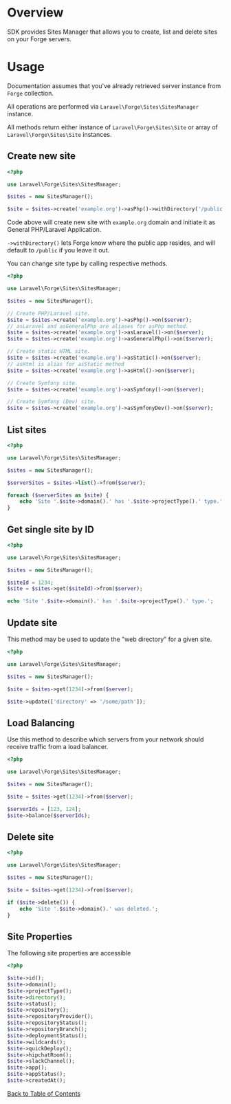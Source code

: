 # Overview

SDK provides Sites Manager that allows you to create, list and delete sites on your Forge servers.

# Usage

Documentation assumes that you've already retrieved server instance from `Forge` collection.

All operations are performed via `Laravel\Forge\Sites\SitesManager` instance.

All methods return either instance of `Laravel\Forge\Sites\Site` or array of `Laravel\Forge\Sites\Site` instances.

## Create new site

```php
<?php

use Laravel\Forge\Sites\SitesManager;

$sites = new SitesManager();

$site = $sites->create('example.org')->asPhp()->withDirectory('/public')->on($server);
```

Code above will create new site with `example.org` domain and initiate it as General PHP/Laravel Application.

`->withDirectory()` lets Forge know where the public app resides, and will default to `/public` if you leave it out.

You can change site type by calling respective methods.

```php
<?php

use Laravel\Forge\Sites\SitesManager;

$sites = new SitesManager();

// Create PHP/Laravel site.
$site = $sites->create('example.org')->asPhp()->on($server);
// asLaravel and asGeneralPhp are aliases for asPhp method.
$site = $sites->create('example.org')->asLaravel()->on($server);
$site = $sites->create('example.org')->asGeneralPhp()->on($server);

// Create static HTML site.
$site = $sites->create('example.org')->asStatic()->on($server);
// asHtml is alias for asStatic method
$site = $sites->create('example.org')->asHtml()->on($server);

// Create Symfony site.
$site = $sites->create('example.org')->asSymfony()->on($server);

// Create Symfony (Dev) site.
$site = $sites->create('example.org')->asSymfonyDev()->on($server);
```

## List sites

```php
<?php

use Laravel\Forge\Sites\SitesManager;

$sites = new SitesManager();

$serverSites = $sites->list()->from($server);

foreach ($serverSites as $site) {
    echo 'Site '.$site->domain().' has '.$site->projectType().' type.';
}
```

## Get single site by ID

```php
<?php

use Laravel\Forge\Sites\SitesManager;

$sites = new SitesManager();

$siteId = 1234;
$site = $sites->get($siteId)->from($server);

echo 'Site '.$site->domain().' has '.$site->projectType().' type.';
```

## Update site

This method may be used to update the "web directory" for a given site.

```php
<?php

use Laravel\Forge\Sites\SitesManager;

$sites = new SitesManager();

$site = $sites->get(1234)->from($server);

$site->update(['directory' => '/some/path']);
```

## Load Balancing

Use this method to describe which servers from your network should receive traffic from a load balancer.

```php
<?php

use Laravel\Forge\Sites\SitesManager;

$sites = new SitesManager();

$site = $sites->get(1234)->from($server);

$serverIds = [123, 124];
$site->balance($serverIds);
```

## Delete site

```php
<?php

use Laravel\Forge\Sites\SitesManager;

$sites = new SitesManager();

$site = $sites->get(1234)->from($server);

if ($site->delete()) {
    echo 'Site '.$site->domain().' was deleted.';
}
```

## Site Properties

The following site properties are accessible

```php
<?php

$site->id();
$site->domain();
$site->projectType();
$site->directory();
$site->status();
$site->repository();
$site->repositoryProvider();
$site->repositoryStatus();
$site->repositoryBranch();
$site->deploymentStatus();
$site->wildcards();
$site->quickDeploy();
$site->hipchatRoom();
$site->slackChannel();
$site->app();
$site->appStatus();
$site->createdAt();
```

[Back to Table of Contents](./readme.md)
